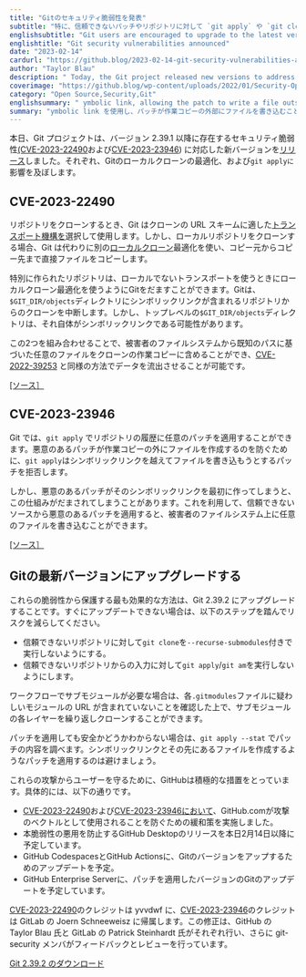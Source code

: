 ```yaml
---
title: "Gitのセキュリティ脆弱性を発表"
subtitle: "特に、信頼できないパッチやリポジトリに対して `git apply` や `git clone` を使っている場合は、最新のバージョンにアップグレードすることが推奨されます。"
englishsubtitle: "Git users are encouraged to upgrade to the latest version, especially if they use `git apply` or `git clone` against untrusted patches or repositories."
englishtitle: "Git security vulnerabilities announced"
date: "2023-02-14"
cardurl: "https://github.blog/2023-02-14-git-security-vulnerabilities-announced-3/"
author: "Taylor Blau"
description: " Today, the Git project released new versions to address a pair of security vulnerabilities, (CVE-2023-22490 and CVE-2023-23946 ) that affect versions 2.39.1 and older. These affect Git’s local clone optimization, as well as git apply , respectively.  CVE-2023-22490  When cloning a repository, Git selects and uses a transport mechanism appropriate for the URL scheme of your clone. When cloning a local repository, however, Git instead uses a separate local clone optimization copying files directly from the source to destination.  A specially-crafted repository can trick Git into using its local clone optimization when using a non-local transport. Git will abort clones from repositories whose $GIT_DIR/objects directory contains a symbolic link. However, the top-level $GIT_DIR/objects directory may itself be a symbolic link.  These two may be combined to include arbitrary files based on known paths from a victim’s filesystem into the clone’s working copy, allowing for data exfiltration in a similar manner as CVE-2022-39253 .  [source ]  CVE-2023-23946  Git allows for applying arbitrary patches to your repository’s history with git apply . In order to prevent malicious patches from creating files outside of the working copy, git apply rejects patches which attempt to write a file beyond a symbolic link.  However, this mechanism can be tricked when the malicious patch creates that s"
coverimage: "https://github.blog/wp-content/uploads/2022/01/Security-Open-Source-Product.png?resize=1200%2C630"
category: "Open Source,Security,Git"
englishsummary: " ymbolic link, allowing the patch to write a file outside the working copy.  The Git project released new versions to address two security vulnerabilities, CVE-2023-22490 and CVE-2023-23946, which affect versions"
summary: "ymbolic link を使用し、パッチが作業コピーの外部にファイルを書き込むことを可能にします。  Gitプロジェクトは、2つのセキュリティ脆弱性、CVE-2023-22490とCVE-2023-23946に対応する新しいバージョンをリリースし、その影響はバージョン"
---
```


<p>本日、Git プロジェクトは、バージョン 2.39.1 以降に存在するセキュリティ脆弱性<a href="https://github.com/git/git/security/advisories/GHSA-gw92-x3fm-3g3q">(CVE-2023-22490</a>および<a href="https://github.com/git/git/security/advisories/GHSA-r87m-v37r-cwfh">CVE-2023-23946</a>) に対応した新バージョンを<a href="https://lore.kernel.org/git/xmqqr0us5dio.fsf@gitster.g/T/#u">リリース</a>しました。それぞれ、Gitのローカルクローンの最適化、および<code>git applyに</code>影響を及ぼします。</p>
<h2 id="cve-2023-22490">CVE-2023-22490<a href="#cve-2023-22490" class="heading-link pl-2 text-italic text-bold" aria-label="CVE-2023-22490"></a></h2>
<p>リポジトリをクローンするとき、Git はクローンの URL スキームに適した<a href="https://git-scm.com/docs/gitcore-tutorial#_merging_external_work">トランスポート機構を</a>選択して使用します。しかし、ローカルリポジトリをクローンする場合、Git は代わりに別の<a href="https://git-scm.com/docs/git-clone/2.39.1#Documentation/git-clone.txt---local">ローカルクローン</a>最適化を使い、コピー元からコピー先まで直接ファイルをコピーします。</p>
<p>特別に作られたリポジトリは、ローカルでないトランスポートを使うときにローカルクローン最適化を使うようにGitをだますことができます。Gitは、<code>$GIT_DIR/objects</code>ディレクトリにシンボリックリンクが含まれるリポジトリからのクローンを中断します。しかし、トップレベルの<code>$GIT_DIR/objects</code>ディレクトリは、それ自体がシンボリックリンクである可能性があります。</p>
<p>この2つを組み合わせることで、被害者のファイルシステムから既知のパスに基づいた任意のファイルをクローンの作業コピーに含めることができ、<a href="https://github.com/git/git/security/advisories/GHSA-3wp6-j8xr-qw85">CVE-2022-39253</a> と同様の方法でデータを流出させることが可能です。</p>
<p><a href="https://github.com/git/git/security/advisories/GHSA-gw92-x3fm-3g3q">[ソース］</a></p>
<h2 id="cve-2023-23946">CVE-2023-23946<a href="#cve-2023-23946" class="heading-link pl-2 text-italic text-bold" aria-label="CVE-2023-23946"></a></h2>
<p>Git では、<code>git apply</code> でリポジトリの履歴に任意のパッチを適用することができます。悪意のあるパッチが作業コピーの外にファイルを作成するのを防ぐために、<code>git apply</code>はシンボリックリンクを越えてファイルを書き込もうとするパッチを拒否します。</p>
<p>しかし、悪意のあるパッチがそのシンボリックリンクを最初に作ってしまうと、この仕組みがだまされてしまうことがあります。これを利用して、信頼できないソースから悪意のあるパッチを適用すると、被害者のファイルシステム上に任意のファイルを書き込むことができます。</p>
<p><a href="https://github.com/git/git/security/advisories/GHSA-r87m-v37r-cwfh">[ソース］</a></p>
<h2 id="upgrade-to-the-latest-git-version">Gitの最新バージョンにアップグレードする<a href="#upgrade-to-the-latest-git-version" class="heading-link pl-2 text-italic text-bold" aria-label="Upgrade to the latest Git version"></a></h2>
<p>これらの脆弱性から保護する最も効果的な方法は、Git 2.39.2 にアップグレードすることです。すぐにアップデートできない場合は、以下のステップを踏んでリスクを減らしてください。</p>
<ul>
<li>信頼できないリポジトリに対して<code>git clone</code>を<code>--recurse-submodules</code>付きで実行しないようにする。</li>
<li>信頼できないリポジトリからの入力に対して<code>git apply</code>/<code>git am</code>を実行しないようにします。 </li>
</ul>
<p>ワークフローでサブモジュールが必要な場合は、各<code>.gitmodules</code>ファイルに疑わしいモジュールの URL が含まれていないことを確認した上で、サブモジュールの各レイヤーを繰り返しクローンすることができます。</p>
<p>パッチを適用しても安全かどうかわからない場合は、<code>git apply --stat</code> でパッチの内容を調べます。シンボリックリンクとその先にあるファイルを作成するようなパッチを適用するのは避けましょう。</p>
<p>これらの攻撃からユーザーを守るために、GitHubは積極的な措置をとっています。具体的には、以下の通りです。</p>
<ul>
<li><a href="https://github.com/git/git/security/advisories/GHSA-gw92-x3fm-3g3q">CVE-2023-22490</a>および<a href="https://github.com/git/git/security/advisories/GHSA-r87m-v37r-cwfh">CVE-2023-23946において</a>、GitHub.comが攻撃のベクトルとして使用されることを防ぐための緩和策を実施しました。</li>
<li>本脆弱性の悪用を防止するGitHub Desktopのリリースを本日2月14日以降に予定しています。</li>
<li>GitHub CodespacesとGitHub Actionsに、Gitのバージョンをアップするためのアップデートを予定。</li>
<li>GitHub Enterprise Serverに、パッチを適用したバージョンのGitのアップデートを予定しています。</li>
</ul>
<p><a href="https://github.com/git/git/security/advisories/GHSA-gw92-x3fm-3g3q">CVE-2023-22490</a>のクレジットは yvvdwf に、<a href="https://github.com/git/git/security/advisories/GHSA-r87m-v37r-cwfh">CVE-2023-23946</a>のクレジットは GitLab の Joern Schneeweisz に帰属します。この修正は、GitHub の Taylor Blau 氏と GitLab の Patrick Steinhardt 氏がそれぞれ行い、さらに git-security メンバがフィードバックとレビューを行っています。</p>
<div class="post-content-cta"><p><a href="https://git-scm.com/">Git 2.39.2 のダウンロード</a></p>
</div>


